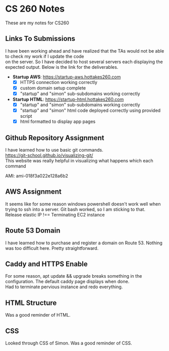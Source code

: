# CS 260 Notes
These are my notes for CS260

## Links To Submissions
I have been working ahead and have realized that the TAs would not be able to check my work if I update the code  
on the server. So I have decided to host several servers each displaying the expected output. Below is the link for the deliverables.

 - **Startup AWS**: https://startup-aws.hottakes260.com
    - [x] HTTPS connection working correctly
    - [x] custom domain setup complete
    - [x] "startup" and "simon" sub-subdomains working correctly

 - **Startup HTML**: https://startup-html.hottakes260.com
    - [x] "startup" and "simon" sub-subdomains working correctly
    - [x] "startup" and "simon" html code deployed correctly using provided script
    - [x] html formatted to display app pages

## Github Repository Assignment
I have learned how to use basic git commands.  
https://git-school.github.io/visualizing-git/  
This website was really helpful in visualizing what happens which each command

AMI: ami-018f3a022e128a6b2

## AWS Assignment
It seems like for some reason windows powershell doesn't work well when trying to ssh into a server. Git bash worked, so I am sticking to that.  
Release elastic IP !== Terminating EC2 instance

## Route 53 Domain
I have learned how to purchase and register a domain on Route 53. Nothing was too difficult here. Pretty straightforward.

## Caddy and HTTPS Enable
For some reason, apt update && upgrade breaks something in the configuration. The default caddy page displays when done.  
Had to terminate pervious instance and redo everything.

## HTML Structure
Was a good reminder of HTML.

## CSS
Looked through CSS of Simon. Was a good reminder of CSS.